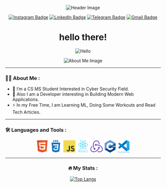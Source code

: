 <div align="center">

![Header Image](https://media.giphy.com/media/yidUzlbqM0WI7yUdKE/giphy.gif)

[![Instagram Badge](https://img.shields.io/badge/Instagram-E4405F?style=for-the-badge&logo=instagram&logoColor=white)](https://instagram.com/bachinin.the)
[![LinkedIn Badge](https://img.shields.io/badge/LinkedIn-blue?style=for-the-badge&logo=linkedin&logoColor=white)](https://linkedin.com/in/andrei-bachinin)
[![Telegram Badge](https://img.shields.io/badge/Messenger-00B2FF?style=for-the-badge&logo=messenger&logoColor=white)](https://t.me/r4sk01)
[![Gmail Badge](https://img.shields.io/badge/Gmail-D14836?style=for-the-badge&logo=gmail&logoColor=white)](mailto:limbus727@gmail.com)

# hello there!
![Hello](https://media.giphy.com/media/T6nxuWttJ8RSGifSm1/giphy.gif)

![About Me Image](https://media.giphy.com/media/xkmQfH1TB0dLW/giphy.gif)

</div>

---

### :man_technologist: About Me :

- :telescope: I’m a CS MS Student Interested in Cyber Security Field.
- :seedling: Also I am a Developer interesting in Building Modern Web Applications.
- :zap: In my Free Time, I am Learning ML, Doing Some Workouts and Read Tech Articles.

---

### :hammer_and_wrench: Languages and Tools :

<div align="center">

<img src="https://github.com/devicons/devicon/blob/master/icons/html5/html5-original.svg" title="HTML5" alt="HTML" width="40" height="40"/>
<img src="https://github.com/devicons/devicon/blob/master/icons/css3/css3-plain-wordmark.svg"  title="CSS3" alt="CSS" width="40" height="40"/>
<img src="https://github.com/devicons/devicon/blob/master/icons/javascript/javascript-original.svg" title="JavaScript" alt="JavaScript" width="40" height="40"/>
<img src="https://github.com/devicons/devicon/blob/master/icons/react/react-original-wordmark.svg" title="React" alt="React" width="40" height="40"/>
<img src="https://github.com/devicons/devicon/blob/master/icons/redux/redux-original.svg" title="Redux" alt="Redux " width="40" height="40"/>
<img src="https://github.com/devicons/devicon/blob/master/icons/cplusplus/cplusplus-original.svg" title="cplusplus " alt="cplusplus " width="40" height="40"/>
<img src="https://github.com/devicons/devicon/blob/master/icons/vscode/vscode-original-wordmark.svg" title="VScode " alt="VScode " width="40" height="40"/>

</div>

---

<div align="center">

### :fire: My Stats :

[![Top Langs](https://github-readme-stats.vercel.app/api/top-langs/?username=r4sk01&layout=compact&theme=vision-friendly-dark)](https://github.com/anuraghazra/github-readme-stats)

</div>
